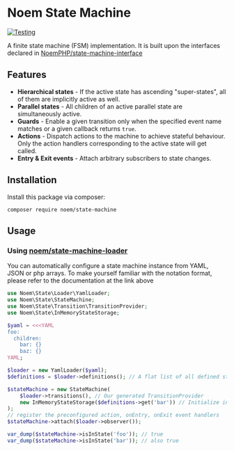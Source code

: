 # Noem State Machine
[![Testing](https://github.com/NoemPHP/state-machine/actions/workflows/testing.yml/badge.svg)](https://github.com/NoemPHP/state-machine/actions/workflows/testing.yml)

A finite state machine (FSM) implementation. It is built upon the interfaces declared in [NoemPHP/state-machine-interface](https://github.com/NoemPHP/state-machine-interface)

## Features
* **Hierarchical states** - If the active state has ascending "super-states", all of them are implicitly active as well.
* **Parallel states** - All children of an active parallel state are simultaneously active.
* **Guards** - Enable a given transition only when the specified event name matches or a given callback returns `true`.
* **Actions** - Dispatch actions to the machine to achieve stateful behaviour. Only the action handlers corresponding to the active state will get called.
* **Entry & Exit events** - Attach arbitrary subscribers to state changes.

## Installation
Install this package via composer:

`composer require noem/state-machine`

## Usage

### Using [noem/state-machine-loader](https://github.com/NoemPHP/state-machine-loader)
You can automatically configure a state machine instance from YAML, JSON or php arrays.
To make yourself familiar with the notation format, please refer to the documentation at the link above
```php
use Noem\State\Loader\YamlLoader;
use Noem\State\StateMachine;
use Noem\State\Transition\TransitionProvider;
use Noem\State\InMemoryStateStorage;

$yaml = <<<YAML
foo: 
  children:
    bar: {}
    baz: {}
YAML;

$loader = new YamlLoader($yaml);
$definitions = $loader->definitions(); // A flat list of all defined states

$stateMachine = new StateMachine(
    $loader->transitions(), // Our generated TransitionProvider
    new InMemoryStateStorage($definitions->get('bar')) // Initialize in the 'bar' state
);
// register the preconfigured action, onEntry, onExit event handlers
$stateMachine->attach($loader->observer());

var_dump($stateMachine->isInState('foo')); // true
var_dump($stateMachine->isInState('bar')); // also true
```